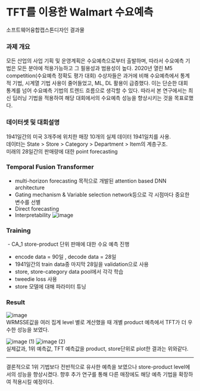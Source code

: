 # TFT를 이용한 Walmart 수요예측 
소프트웨어융합캡스톤디자인 결과물

### 과제 개요
모든 산업의 사업 기획 및 운영계획은 수요예측으로부터 출발하며, 따라서 수요예측 기법은 모든 분야에 적용가능하고 그 필용성과 범용성이 높다. 2020년 열린 M5 competition(수요예측 정확도 평가 대회) 수상자들은 과거에 비해 수요예측에서 통계적 기법, 시계열 기법 사용이 줄어들었고, ML, DL 활용이 급증했다. 이는 단순한 대회 통계를 넘어 수요예측 기법의 트렌드 흐름으로 생각할 수 있다. 따라서 본 연구에서는 최신 딥러닝 기법을 적용하여 해당 대회에서의 수요예측 성능을 향상시키는 것을 목표로했다.

### 데이터셋 및 대회설명
1941일간의 미국 3개주에 위치한 매장 10개의 실제 데이터 1941일치를 사용.  
데이터는 State > Store > Category > Department > Item의 계층구조.  
미래의 28일간의 판매량에 대한 point forecasting

### Temporal Fusion Transformer
- multi-horizon forecasting 목적으로 개발된 attention based DNN architecture
- Gating mechanism & Variable selection network등으로 각 시점마다 중요한 변수를 선별
- Direct forecasting
- Interpretability
![image](https://user-images.githubusercontent.com/49268298/207885059-e70794f3-76e4-44eb-83f6-d72a814c7d68.png)

### Training
 - CA_1 store-product 단위 판매에 대한 수요 예측 진행
- encode data = 90일 , decode data = 28일
- 1941일간의 train data중 마지막 28일을 validation으로 사용
- store, store-category data pool에서 각각 학습
- tweedie loss 사용
- store 모델에 대해 파라미터 튜닝

### Result
![image](https://user-images.githubusercontent.com/49268298/207885721-f73c475e-c677-45e4-81c4-1a4ed5b2e991.png)  
WRMSSE값을 여러 집계 level 별로 계산했을 때 개별 product 예측에서 TFT가 더 우수한 성능을 보였다.  

![image (1)](https://user-images.githubusercontent.com/49268298/207885939-9b3a86b0-1614-4d92-b2c8-a856d4642051.png)
![image (2)](https://user-images.githubusercontent.com/49268298/207886247-a5f60fc7-5fab-4a75-94fd-bc57bb8633d0.png)  
실제값과, 1위 예측값, TFT 예측값을 product, store단위로 plot한 결과는 위와같다.

-----
결론적으로 1위 기법보다 전반적으로 유사한 예측을 보였으나 store-product level에서의 성능을 향상시켰다. 향후 추가 연구를 통해 다른 매장에도 해당 예측 기법을 확장하여 적용시킬 예정이다.
